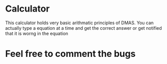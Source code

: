 # Calculator

This calculator holds very basic arithmatic principles of DMAS.
You can actually type a equation at a time and get the correct answer or get notified that it is worng in the equation




# Feel free to comment the bugs
